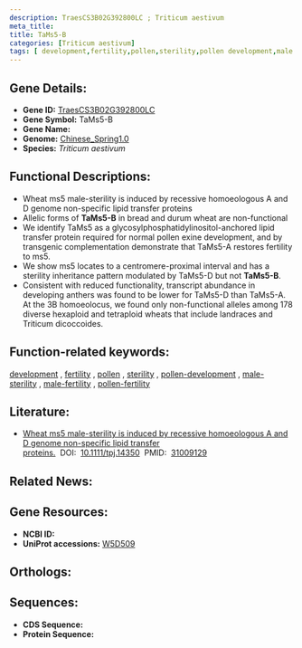 ```yaml
---
description: TraesCS3B02G392800LC ; Triticum aestivum
meta_title:
title: TaMs5-B
categories: [Triticum aestivum]
tags: [ development,fertility,pollen,sterility,pollen development,male sterility,male fertility,pollen fertility ]
---
```


## Gene Details:
- **Gene ID:**	[TraesCS3B02G392800LC](https://ensembl.gramene.org/Triticum_aestivum/Gene/Summary?g=TraesCS3B02G392800LC)
- **Gene Symbol:** TaMs5-B
- **Gene Name:** 
- **Genome:** [Chinese_Spring1.0](https://ensembl.gramene.org/Triticum_aestivum/Info/Index)
- **Species:** *Triticum aestivum*

## Functional Descriptions:
   - Wheat ms5 male-sterility is induced by recessive homoeologous A and D genome non-specific lipid transfer proteins
   - Allelic forms of **TaMs5-B** in bread and durum wheat are non-functional
   - We identify TaMs5 as a glycosylphosphatidylinositol-anchored lipid transfer protein required for normal pollen exine development, and by transgenic complementation demonstrate that TaMs5-A restores fertility to ms5.
   - We show ms5 locates to a centromere-proximal interval and has a sterility inheritance pattern modulated by TaMs5-D but not **TaMs5-B**.
   - Consistent with reduced functionality, transcript abundance in developing anthers was found to be lower for TaMs5-D than TaMs5-A. At the 3B homoeolocus, we found only non-functional alleles among 178 diverse hexaploid and tetraploid wheats that include landraces and Triticum dicoccoides.

## Function-related keywords:
[development](/tags/development/)&nbsp;,&nbsp;[fertility](/tags/fertility/)&nbsp;,&nbsp;[pollen](/tags/pollen/)&nbsp;,&nbsp;[sterility](/tags/sterility/)&nbsp;,&nbsp;[pollen-development](/tags/pollen-development/)&nbsp;,&nbsp;[male-sterility](/tags/male-sterility/)&nbsp;,&nbsp;[male-fertility](/tags/male-fertility/)&nbsp;,&nbsp;[pollen-fertility](/tags/pollen-fertility/)

## Literature:
   - [Wheat ms5 male-sterility is induced by recessive homoeologous A and D genome non-specific lipid transfer proteins.]( https://onlinelibrary.wiley.com/doi/10.1111/tpj.14350)&nbsp;&nbsp;DOI:&nbsp;&nbsp;[10.1111/tpj.14350](https://onlinelibrary.wiley.com/doi/10.1111/tpj.14350)&nbsp;&nbsp;PMID:&nbsp;&nbsp;[31009129](https://pubmed.ncbi.nlm.nih.gov/31009129/)

## Related News:

## Gene Resources:
- **NCBI ID:**  [](https://www.ncbi.nlm.nih.gov/gene/?term=)
- **UniProt accessions:** [W5D509](https://www.uniprot.org/uniprotkb/W5D509/entry)

## Orthologs:

## Sequences:
- **CDS Sequence:**
- **Protein Sequence:**
